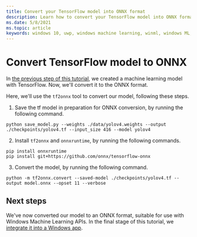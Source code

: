 ```yaml
---
title: Convert your TensorFlow model into ONNX format
description: Learn how to convert your TensorFlow model into ONNX format, for use with Windows Machine Learning APIs.
ms.date: 5/8/2021
ms.topic: article
keywords: windows 10, uwp, windows machine learning, winml, windows ML, tutorials, pytorch
---
```


# Convert TensorFlow model to ONNX

In [the previous step of this tutorial](tensorflow-train-model.md), we created a machine learning model with TensorFlow. Now, we'll convert it to the ONNX format.

Here, we'll use the `tf2onnx` tool to convert our model, following these steps.

1. Save the tf model in preparation for ONNX conversion, by running the following command.

`python save_model.py --weights ./data/yolov4.weights --output ./checkpoints/yolov4.tf --input_size 416 --model yolov4`

2. Install `tf2onnx` and `onnxruntime`, by running the following commands.

```
pip install onnxruntime
pip install git+https://github.com/onnx/tensorflow-onnx
```

3. Convert the model, by running the following command.

`python -m tf2onnx.convert --saved-model ./checkpoints/yolov4.tf --output model.onnx --opset 11 --verbose`

## Next steps

We've now converted our model to an ONNX format, suitable for use with Windows Machine Learning APIs. In the final stage of this tutorial, we [integrate it into a Windows app](tensorflow-deploy-model.md).
